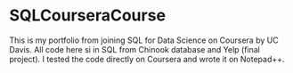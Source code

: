 # SQLCourseraCourse
This is my portfolio from joining SQL for Data Science on Coursera by UC Davis.
All code here si in SQL from Chinook database and Yelp (final project).
I tested the code directly on Coursera and wrote it on Notepad++.
